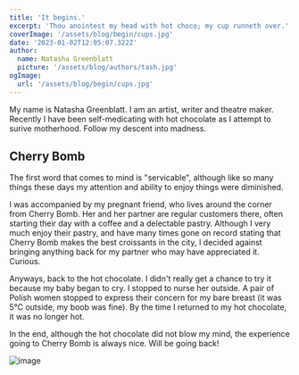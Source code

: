 ```yaml
---
title: 'It begins.'
excerpt: 'Thou anointest my head with hot choco; my cup runneth over.'
coverImage: '/assets/blog/begin/cups.jpg'
date: '2023-01-02T12:05:07.322Z'
author:
  name: Natasha Greenblatt
  picture: '/assets/blog/authors/tash.jpg'
ogImage:
  url: '/assets/blog/begin/cups.jpg'
---
```


My name is Natasha Greenblatt. I am an artist, writer and theatre maker. Recently I have been self-medicating with hot chocolate as I attempt to surive motherhood. Follow my descent into madness.

## Cherry Bomb

The first word that comes to mind is "servicable", although like so many things these days my attention and ability to enjoy things were diminished.

I was accompanied by my pregnant friend, who lives around the corner from Cherry Bomb. Her and her partner are regular customers there, often starting their day with a coffee and a delectable pastry. Although I very much enjoy their pastry, and have many times gone on record stating that Cherry Bomb makes the best croissants in the city, I decided against bringing anything back for my partner who may have appreciated it. Curious.

Anyways, back to the hot chocolate. I didn't really get a chance to try it because my baby began to cry. I stopped to nurse her outside. A pair of Polish women stopped to express their concern for my bare breast (it was 5°C outside, my boob was fine). By the time I returned to my hot chocolate, it was no longer hot.

In the end, although the hot chocolate did not blow my mind, the experience going to Cherry Bomb is always nice. Will be going back!

![image](/assets/blog/begin/cchc.jpg)
